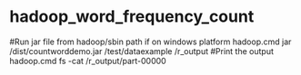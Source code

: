 # hadoop_word_frequency_count
#Run jar file from hadoop/sbin path if on windows platform
hadoop.cmd jar /dist/countworddemo.jar /test/dataexample /r_output
#Print the output
hadoop.cmd fs -cat /r_output/part-00000
